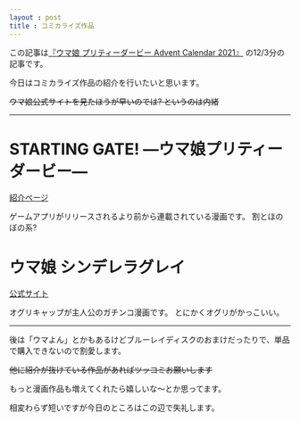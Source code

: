 ```yaml
---
layout : post
title : コミカライズ作品
---
```


この記事は[『ウマ娘 プリティーダービー Advent Calendar 2021』](https://adventar.org/calendars/6565) の12/3分の記事です。

今日はコミカライズ作品の紹介を行いたいと思います。

~~ウマ娘公式サイトを見たほうが早いのでは? というのは内緒~~

---

# STARTING GATE! ―ウマ娘プリティーダービー―

[紹介ページ](https://umamusume.jp/products/detail.php?id=products-012)

ゲームアプリがリリースされるより前から連載されている漫画です。
割とほのぼの系?


# ウマ娘 シンデレラグレイ

[公式サイト](https://ynjn.jp/app/title/1180)

オグリキャップが主人公のガチンコ漫画です。
とにかくオグリがかっこいい。

---

後は「ウマよん」とかもあるけどブルーレイディスクのおまけだったりで、単品で購入できないので割愛します。

~~他に紹介が抜けている作品があればツッコミお願いします~~

もっと漫画作品も増えてくれたら嬉しいな～とか思ってます。

相変わらず短いですが今日のところはこの辺で失礼します。